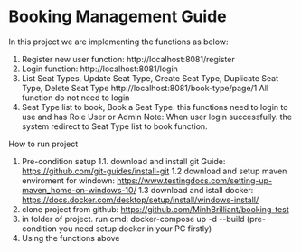 # Booking Management Guide
 In this project we are implementing the functions as below:
1. Register new user function: http://localhost:8081/register
2. Login function: http://localhost:8081/login
3. List Seat Types, Update Seat Type, Create Seat Type, Duplicate Seat Type, Delete Seat Type
   http://localhost:8081/book-type/page/1
   All function do not need to login
4. Seat Type list to book, Book a Seat Type. this functions need to login to use and has Role User or Admin
Note: When user login successfully. the system redirect to Seat Type list to book function.
   
How to run project
1. Pre-condition setup
   1.1. download and install git Guide: https://github.com/git-guides/install-git
   1.2 download and setup maven enviroment for windown: https://www.testingdocs.com/setting-up-maven_home-on-windows-10/
   1.3 download and istall docker: https://docs.docker.com/desktop/setup/install/windows-install/
2. clone project from github: https://github.com/MinhBrilliant/booking-test
3. in folder of project. run cmd: docker-compose up -d --build (pre-condition you need setup docker in your PC firstly)
4. Using the functions above

